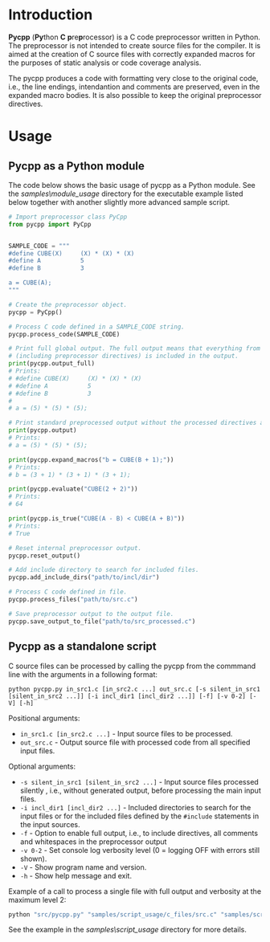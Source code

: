 # Introduction

**Pycpp** (**Py**thon **C** **p**re**p**rocessor) is a C code preprocessor written in Python. The preprocessor is not
intended to create source files for the compiler. It is aimed at the creation of C source files with correctly
expanded macros for the purposes of static analysis or code coverage analysis.

The pycpp produces a code with formatting very close to the original code, i.e., the line endings, intendantion and
comments are preserved, even in the expanded macro bodies. It is also possible to keep the original preprocessor
directives.

# Usage

## Pycpp as a Python module

The code below shows the basic usage of pycpp as a Python module. See the *samples\module_usage* directory for the
executable example listed below together with another slightly more advanced sample script.

``` python
# Import preprocessor class PyCpp
from pycpp import PyCpp


SAMPLE_CODE = """
#define CUBE(X)     (X) * (X) * (X)
#define A           5
#define B           3

a = CUBE(A);
"""

# Create the preprocessor object.
pycpp = PyCpp()

# Process C code defined in a SAMPLE_CODE string.
pycpp.process_code(SAMPLE_CODE)

# Print full global output. The full output means that everything from the original code
# (including preprocessor directives) is included in the output.
print(pycpp.output_full)
# Prints:
# #define CUBE(X)     (X) * (X) * (X)
# #define A           5
# #define B           3
#
# a = (5) * (5) * (5);

# Print standard preprocessed output without the processed directives and comments not related to the remaining code.
print(pycpp.output)
# Prints:
# a = (5) * (5) * (5);

print(pycpp.expand_macros("b = CUBE(B + 1);"))
# Prints:
# b = (3 + 1) * (3 + 1) * (3 + 1);

print(pycpp.evaluate("CUBE(2 + 2)"))
# Prints:
# 64

print(pycpp.is_true("CUBE(A - B) < CUBE(A + B)"))
# Prints:
# True

# Reset internal preprocessor output.
pycpp.reset_output()

# Add include directory to search for included files.
pycpp.add_include_dirs("path/to/incl/dir")

# Process C code defined in file.
pycpp.process_files("path/to/src.c")

# Save preprocessor output to the output file.
pycpp.save_output_to_file("path/to/src_processed.c")
```

## Pycpp as a standalone script

C source files can be processed by calling the pycpp from the commmand line with the arguments in a following format:

```text
python pycpp.py in_src1.c [in_src2.c ...] out_src.c [-s silent_in_src1 [silent_in_src2 ...]] [-i incl_dir1 [incl_dir2 ...]] [-f] [-v 0-2] [-V] [-h]
```

Positional arguments:

- `in_src1.c [in_src2.c ...]` - Input source files to be processed.
- `out_src.c` - Output source file with processed code from all specified input files.

Optional arguments:

- `-s silent_in_src1 [silent_in_src2 ...]` - Input source files processed silently , i.e., without generated
  output, before processing the main input files.
- `-i incl_dir1 [incl_dir2 ...]` - Included directories to search for the input files or for the included files
  defined by the `#include` statements in the input sources.
- `-f` - Option to enable full output, i.e., to include directives, all comments and whitespaces in the
  preprocessor output
- `-v 0-2` - Set console log verbosity level (0 = logging OFF with errors still shown).
- `-V` - Show program name and version.
- `-h` - Show help message and exit.

Example of a call to process a single file with full output and verbosity at the maximum level 2:

```powershell
python "src/pycpp.py" "samples/script_usage/c_files/src.c" "samples/script_usage/c_files/processed_src.c" -i "samples/script_usage/c_files/incl" -f -v2
```

See the example in the *samples\script_usage* directory for more details.
